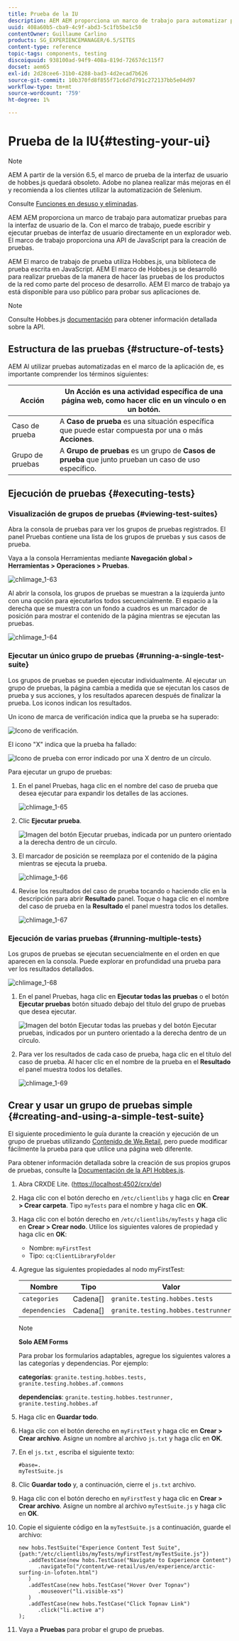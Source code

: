 ```yaml
---
title: Prueba de la IU
description: AEM AEM proporciona un marco de trabajo para automatizar pruebas para la interfaz de usuario de la
uuid: 408a60b5-cba9-4c9f-abd3-5c1fb5be1c50
contentOwner: Guillaume Carlino
products: SG_EXPERIENCEMANAGER/6.5/SITES
content-type: reference
topic-tags: components, testing
discoiquuid: 938100ad-94f9-408a-819d-72657dc115f7
docset: aem65
exl-id: 2d28cee6-31b0-4288-bad3-4d2ecad7b626
source-git-commit: 10b370fd8f855f71c6d7d791c272137bb5e04d97
workflow-type: tm+mt
source-wordcount: '759'
ht-degree: 1%

---
```


# Prueba de la IU{#testing-your-ui}

>[!NOTE]
>
>AEM A partir de la versión 6.5, el marco de prueba de la interfaz de usuario de hobbes.js quedará obsoleto. Adobe no planea realizar más mejoras en él y recomienda a los clientes utilizar la automatización de Selenium.
>
>Consulte [Funciones en desuso y eliminadas](/help/release-notes/deprecated-removed-features.md).

AEM AEM proporciona un marco de trabajo para automatizar pruebas para la interfaz de usuario de la. Con el marco de trabajo, puede escribir y ejecutar pruebas de interfaz de usuario directamente en un explorador web. El marco de trabajo proporciona una API de JavaScript para la creación de pruebas.

AEM El marco de trabajo de prueba utiliza Hobbes.js, una biblioteca de prueba escrita en JavaScript. AEM El marco de Hobbes.js se desarrolló para realizar pruebas de la manera de hacer las pruebas de los productos de la red como parte del proceso de desarrollo. AEM El marco de trabajo ya está disponible para uso público para probar sus aplicaciones de.

>[!NOTE]
>
>Consulte Hobbes.js [documentación](https://developer.adobe.com/experience-manager/reference-materials/6-5/test-api/index.html) para obtener información detallada sobre la API.

## Estructura de las pruebas {#structure-of-tests}

AEM Al utilizar pruebas automatizadas en el marco de la aplicación de, es importante comprender los términos siguientes:

| Acción | Un **Acción** es una actividad específica de una página web, como hacer clic en un vínculo o en un botón. |
|---|---|
| Caso de prueba | A **Caso de prueba** es una situación específica que puede estar compuesta por una o más **Acciones**. |
| Grupo de pruebas | A **Grupo de pruebas** es un grupo de **Casos de prueba** que junto prueban un caso de uso específico. |

## Ejecución de pruebas {#executing-tests}

### Visualización de grupos de pruebas {#viewing-test-suites}

Abra la consola de pruebas para ver los grupos de pruebas registrados. El panel Pruebas contiene una lista de los grupos de pruebas y sus casos de prueba.

Vaya a la consola Herramientas mediante **Navegación global > Herramientas > Operaciones > Pruebas**.

![chlimage_1-63](assets/chlimage_1-63.png)

Al abrir la consola, los grupos de pruebas se muestran a la izquierda junto con una opción para ejecutarlos todos secuencialmente. El espacio a la derecha que se muestra con un fondo a cuadros es un marcador de posición para mostrar el contenido de la página mientras se ejecutan las pruebas.

![chlimage_1-64](assets/chlimage_1-64.png)

### Ejecutar un único grupo de pruebas {#running-a-single-test-suite}

Los grupos de pruebas se pueden ejecutar individualmente. Al ejecutar un grupo de pruebas, la página cambia a medida que se ejecutan los casos de prueba y sus acciones, y los resultados aparecen después de finalizar la prueba. Los iconos indican los resultados.

Un icono de marca de verificación indica que la prueba se ha superado:

![Icono de verificación.](do-not-localize/chlimage_1-2.png)

El icono &quot;X&quot; indica que la prueba ha fallado:

![Icono de prueba con error indicado por una X dentro de un círculo.](do-not-localize/chlimage_1-3.png)

Para ejecutar un grupo de pruebas:

1. En el panel Pruebas, haga clic en el nombre del caso de prueba que desea ejecutar para expandir los detalles de las acciones.

   ![chlimage_1-65](assets/chlimage_1-65.png)

1. Clic **Ejecutar prueba**.

   ![Imagen del botón Ejecutar pruebas, indicada por un puntero orientado a la derecha dentro de un círculo.](do-not-localize/chlimage_1-4.png)

1. El marcador de posición se reemplaza por el contenido de la página mientras se ejecuta la prueba.

   ![chlimage_1-66](assets/chlimage_1-66.png)

1. Revise los resultados del caso de prueba tocando o haciendo clic en la descripción para abrir **Resultado** panel. Toque o haga clic en el nombre del caso de prueba en la **Resultado** el panel muestra todos los detalles.

   ![chlimage_1-67](assets/chlimage_1-67.png)

### Ejecución de varias pruebas {#running-multiple-tests}

Los grupos de pruebas se ejecutan secuencialmente en el orden en que aparecen en la consola. Puede explorar en profundidad una prueba para ver los resultados detallados.

![chlimage_1-68](assets/chlimage_1-68.png)

1. En el panel Pruebas, haga clic en **Ejecutar todas las pruebas** o el botón **Ejecutar pruebas** botón situado debajo del título del grupo de pruebas que desea ejecutar.

   ![Imagen del botón Ejecutar todas las pruebas y del botón Ejecutar pruebas, indicados por un puntero orientado a la derecha dentro de un círculo.](do-not-localize/chlimage_1-5.png)

1. Para ver los resultados de cada caso de prueba, haga clic en el título del caso de prueba. Al hacer clic en el nombre de la prueba en el **Resultado** el panel muestra todos los detalles.

   ![chlimage_1-69](assets/chlimage_1-69.png)

## Crear y usar un grupo de pruebas simple {#creating-and-using-a-simple-test-suite}

El siguiente procedimiento le guía durante la creación y ejecución de un grupo de pruebas utilizando [Contenido de We.Retail](/help/sites-developing/we-retail.md), pero puede modificar fácilmente la prueba para que utilice una página web diferente.

Para obtener información detallada sobre la creación de sus propios grupos de pruebas, consulte la [Documentación de la API Hobbes.js](https://developer.adobe.com/experience-manager/reference-materials/6-5/test-api/index.html).

1. Abra CRXDE Lite. ([https://localhost:4502/crx/de](https://localhost:4502/crx/de))
1. Haga clic con el botón derecho en `/etc/clientlibs` y haga clic en **Crear > Crear carpeta**. Tipo `myTests` para el nombre y haga clic en **OK**.
1. Haga clic con el botón derecho en `/etc/clientlibs/myTests` y haga clic en **Crear > Crear nodo**. Utilice los siguientes valores de propiedad y haga clic en **OK**:

   * Nombre: `myFirstTest`
   * Tipo: `cq:ClientLibraryFolder`

1. Agregue las siguientes propiedades al nodo myFirstTest:

   | Nombre | Tipo | Valor  |
   |---|---|---|
   | `categories` | Cadena[] | `granite.testing.hobbes.tests` |
   | `dependencies` | Cadena[] | `granite.testing.hobbes.testrunner` |

   >[!NOTE]
   >
   >**Solo AEM Forms**
   >
   >
   >Para probar los formularios adaptables, agregue los siguientes valores a las categorías y dependencias. Por ejemplo:
   >
   >
   >**categorías**: `granite.testing.hobbes.tests, granite.testing.hobbes.af.commons`
   >
   >
   >**dependencias**: `granite.testing.hobbes.testrunner, granite.testing.hobbes.af`

1. Haga clic en **Guardar todo**.
1. Haga clic con el botón derecho en `myFirstTest` y haga clic en **Crear > Crear archivo**. Asigne un nombre al archivo `js.txt` y haga clic en **OK**.
1. En el `js.txt` , escriba el siguiente texto:

   ```
   #base=.
   myTestSuite.js
   ```

1. Clic **Guardar todo** y, a continuación, cierre el `js.txt` archivo.
1. Haga clic con el botón derecho en `myFirstTest` y haga clic en **Crear > Crear archivo**. Asigne un nombre al archivo `myTestSuite.js` y haga clic en **OK**.
1. Copie el siguiente código en la `myTestSuite.js` a continuación, guarde el archivo:

   ```
   new hobs.TestSuite("Experience Content Test Suite", {path:"/etc/clientlibs/myTests/myFirstTest/myTestSuite.js"})
      .addTestCase(new hobs.TestCase("Navigate to Experience Content")
         .navigateTo("/content/we-retail/us/en/experience/arctic-surfing-in-lofoten.html")
      )
      .addTestCase(new hobs.TestCase("Hover Over Topnav")
         .mouseover("li.visible-xs")
      )
      .addTestCase(new hobs.TestCase("Click Topnav Link")
         .click("li.active a")
   );
   ```

1. Vaya a **Pruebas** para probar el grupo de pruebas.
